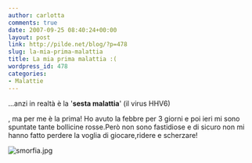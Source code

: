 ```yaml
---
author: carlotta
comments: true
date: 2007-09-25 08:40:24+00:00
layout: post
link: http://pilde.net/blog/?p=478
slug: la-mia-prima-malattia
title: La mia prima malattia :(
wordpress_id: 478
categories:
- Malattie
---
```


...anzi in realtà è la '**sesta malattia**' (il virus HHV6)


, ma per me è la prima!
Ho avuto la febbre per 3 giorni e poi ieri mi sono spuntate tante bollicine rosse.Però non sono fastidiose e di sicuro non mi hanno fatto perdere la voglia di giocare,ridere e scherzare!

![smorfia.jpg](http://pilde.net/blog/wp-content/uploads/2007/09/smorfia.jpg)





